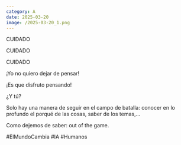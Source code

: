 ```yaml
--- 
category: A 
date: 2025-03-20 
image: /2025-03-20_1.png 
--- 
```


CUIDADO

CUIDADO

CUIDADO

¡Yo no quiero dejar de pensar!

¡Es que disfruto pensando!

¿Y tú?

Solo hay una manera de seguir en el campo de batalla: conocer en lo profundo el porqué de las cosas, saber de los temas,... 

Como dejemos de saber: out of the game.

#ElMundoCambia #IA #Humanos